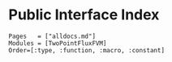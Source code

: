 # Public Interface Index

```@index
Pages   = ["alldocs.md"]
Modules = [TwoPointFluxFVM]
Order=[:type, :function, :macro, :constant]
```

